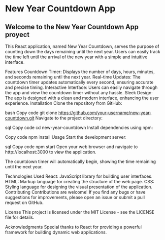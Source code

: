 # New Year Countdown App

## Welcome to the New Year Countdown App proyect
This React application, named New Year Countdown, serves the purpose of counting down the days remaining until the next year. Users can easily track the time left until the arrival of the new year with a simple and intuitive interface.

Features
Countdown Timer: Displays the number of days, hours, minutes, and seconds remaining until the next year.
Real-time Updates: The countdown timer updates automatically every second, ensuring accurate and precise timing.
Interactive Interface: Users can easily navigate through the app and view the countdown timer without any hassle.
Sleek Design: The app is designed with a clean and modern interface, enhancing the user experience.
Installation
Clone the repository from GitHub:

bash
Copy code
git clone https://github.com/your-username/new-year-countdown.git
Navigate to the project directory:

sql
Copy code
cd new-year-countdown
Install dependencies using npm:

Copy code
npm install
Usage
Start the development server:

sql
Copy code
npm start
Open your web browser and navigate to http://localhost:3000 to view the application.

The countdown timer will automatically begin, showing the time remaining until the next year.

Technologies Used
React: JavaScript library for building user interfaces.
HTML: Markup language for creating the structure of the web page.
CSS: Styling language for designing the visual presentation of the application.
Contributing
Contributions are welcome! If you find any bugs or have suggestions for improvements, please open an issue or submit a pull request on GitHub.

License
This project is licensed under the MIT License - see the LICENSE file for details.

Acknowledgments
Special thanks to React for providing a powerful framework for building dynamic web applications.
